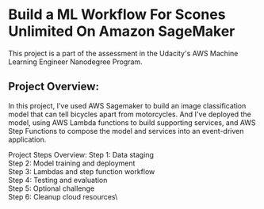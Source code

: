 # Build a ML Workflow For Scones Unlimited On Amazon SageMaker
This project is a part of the assessment in the Udacity's AWS Machine Learning Engineer Nanodegree Program.

## Project Overview:
In this project, I've used AWS Sagemaker to build an image classification model that can tell bicycles apart from motorcycles. And I've deployed the model, using AWS Lambda functions to build supporting services, and AWS Step Functions to compose the model and services into an event-driven application.

Project Steps Overview:
Step 1: Data staging\
Step 2: Model training and deployment\
Step 3: Lambdas and step function workflow\
Step 4: Testing and evaluation\
Step 5: Optional challenge\
Step 6: Cleanup cloud resources\
